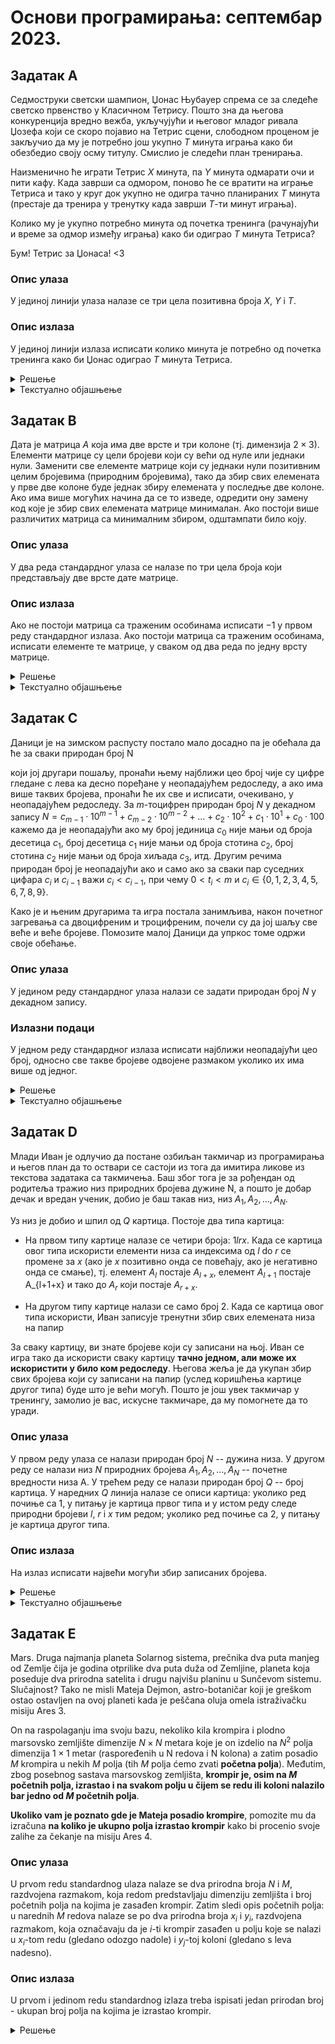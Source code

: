 # Основи програмирања: септембар 2023.

## Задатак A

Седмоструки светски шампион, Џонас Њубауер спрема се за следеће светско првенство у Класичном Тетрису. Пошто зна да његова конкуренција вредно вежба, укључујући и његовог младог ривала Џозефа који се скоро појавио на Тетрис сцени, слободном проценом је закључио да му је потребно још укупно $T$ минута играња како би обезбедио своју осму титулу. Смислио је следећи план тренирања.

Наизменично ће играти Тетрис $X$ минута, па $Y$ минута одмарати очи и пити кафу. Када заврши са одмором, поново ће се вратити на играње Тетриса и тако у круг док укупно не одигра тачно планираних $T$ минута (престаје да тренира у тренутку када заврши $T$-ти минут играња).

Колико му је укупно потребно минута од почетка тренинга (рачунајући и време за одмор између играња) како би одиграо $T$ минута Тетриса?

Бум! Тетрис за Џонаса! <3

### Опис улаза

У јединој линији улаза налазе се три цела позитивна броја $X$, $Y$ i $T$.

### Опис излаза

У јединој линији излаза исписати колико минута је потребно од почетка тренинга како би Џонас одиграо $T$ минута Тетриса.

<details markdown='block'>
<summary>Решење </summary>

```python
x, y, t = map(int, input().split())
print(t+(t-1)//x*y)
```
</details>

<details>
<summary>Текстуално објашњење </summary>

### Решење за $T \leq 2\cdot X$ и $1 \leq X, T \leq 10^9$:
Постоје само две могуће ситуације: ако важи $T \leq X$, онда ће Џонас неће морати да паузира и решење је $T$. Ако $X< T \leq 2\cdot X$, Џонас ће морати да направи једну паузу, па је решење у том случају $T+Y$.

### Решење за $1 \leq X, T \leq 1000$:
Можемо симулирати Џонасово играње, или минут по минут или у блоковима од $X+Y$ минута. Ово решење је преспоро да би радило за $100$ поена.

### Главно решење:
Приметимо да ће за сваких одиграних пуних $X$ минута, Џонас паузирати $Y$ минута. Таквих блокова ће бити $\lfloor \frac{T}{X} \rfloor$, где је $\lfloor x \rfloor$ цео део од $x$. Онда ће решење бити $\lfloor \frac{T}{X} \rfloor \cdot (X+Y) + T\%X$, где је $T\%X$ остатак при дељењу $T$ са $X$ (односно оно што му остане да одигра након последње паузе). Једини изузетак овој формули јесте ситуација када $X$ дели $Т$. Тада нећемо имати паузу у последњем блоку, па је потребно да од претходне формуле одузмемо $Y$.

</details>

## Задатак B

Дата је матрица $А$ која има две врсте и три колоне (тј. димензија $2 \times 3$). Елементи матрице су цели бројеви који су већи од нуле или једнаки нули. Заменити све елементе матрице који су једнаки нули позитивним целим бројевима (природним бројевима), тако да збир свих елемената у прве две колоне буде једнак збиру елемената у последње две колоне. Ако има више могућих начина да се то изведе, одредити ону замену код које је збир свих елемената матрице минималан. Ако постоји више различитих матрица са минималним збиром, одштампати било коју.

### Oпис улаза

У два реда стандардног улаза се налазе по три цела броја који представљају две врсте дате матрице.

### Опис излаза

Ако не постоји матрица са траженим особинама исписати $−1$ у првом реду стандардног излаза. Ако постоји матрица са траженим особинама, исписати елементе те матрице, у сваком од два реда по једну врсту матрице.


<details markdown='block'>
<summary>Решење </summary>

```python
def range(x, y):
    inf = 1e10
    return (x if x else 1) + (y if y else 1), \
           (x if x else inf) + (y if y else inf)

def substitute(x, y, sum):
    if x == 0 and y == 0:
        x = 1
        y = sum - 1
    elif x == 0:
        x = sum - y
    elif y == 0:
        y = sum - x
    return x, y

a, b, c = map(int, input().split())
d, e, f = map(int, input().split())

if b == 0: b = 1
if e == 0: e = 1

u = range(a, d)
v = range(c, f)
if u[1] < v[0] or v[1] < u[0]:
    print(-1)
else:
    z = max(u[0], v[0])
    a, d = substitute(a, d, z)
    c, f = substitute(c, f, z)

print(a, b, c)
print(d, e, f)

```
</details>

<details>
<summary>Текстуално објашњење </summary>

Приметимо да ако су збирови подматрице коју чине прве две колоне и подматрице коју чине последње две колоне једнаки, онда су једнаки збир елемената у првој колони и збир елемената у трећој колони. Према томе, провераваћемо да ли можемо да подесимо вредности нула-елемената тако да збир прве и збир треће колоне буду једнаки. Елементи који се налазе у другој (средњој) колони не утичу на збир и због тога је довољно оне који су једнаки нули поставити на један.

Нека је $nz$ укупан број нула у првој и трећој колони.

Ако је $nz=0$, онда у тим двема колонама нема нити један елемент који се може променити. Ако су збирови тих колона једнаки, онда проблем има решење и то је матрица у којој је само средња колона ажурирана тако што су елементи који су једнаки нули замењени јединицом.

Ако је $nz=1$, онда је само један елемент једнак нули и он може променити вредност. Његова вредност се одреди тако да збирови прве и треће колоне буду једнаки. Ако је та вредност већа од нуле, онда проблем има решење.

Ако је $nz=3$, онда је само један од 4 елемента у првој и трећој колони различит од нуле. Нека је $k$ редни број колоне у којој се налази тај не-нула елемент. Једно од решења се добија тако што се други елемент у колони  $k$ изједначи са један, а елементи у колони $4-k$ (колоне нумерисане бројевима 1, 2 и 3) изједначе са одговарајућим елементима (иста врста) у колони  $k$.

Ако је $nz=4$, онда су сва четири елемента једнаки нули и треба их променити у један.

Ако је $nz=2$, имамо два подслучаја:

Не-нула елементи су у истој колони (нека је то колона $k$). Тада елементе у колони $4-k$ трeба изједначити са одговарајућим у колони $k$ (то је једно од могућих решења).

Не-нула елементи су у различитим колонама. Нека су вредности тих елемената $a$ и $b$ (обележени тако да је $a \leq b$). Једно од могућих решења се добија тако што се нула-елемент у колони у којој је $b$ изједначи са $1$, а нула-елемент у колони у којој је $a$ изједначи са $b-a+1$. Лако се проверава да ово решење задовољава све услове задатка. 

</details>

## Задатак C

Даници је на зимском распусту постало мало досадно па је обећала да ће за сваки природан број N

који јој другари пошаљу, пронаћи њему најближи цео број чије су цифре гледане с лева ка десно поређане у неопадајућем редоследу, а ако има више таквих бројева, пронаћи ће их све и исписати, очекивано, у неопадајућем редоследу. За $m$-тоцифрен природан број $N$ у декадном запису $N=c_{m−1} \cdot 10^{m−1}+c_{m−2} \cdot 10^{m−2}+\ldots+c_2 \cdot 10^2+c_1 \cdot 10^1+c_0 \cdot 100$ кажемо да је неопадајући ако му број јединица $c_0$ није мањи од броја десетица $c_1$, број десетица $c_1$ није мањи од броја стотина $c_2$, број стотина $c_2$ није мањи од броја хиљада $c_3$, итд. Другим речима природан број је неопадајући ако и само ако за сваки пар суседних цифара $c_i$ и $c_{i−1}$ важи $c_i \lt c_{i−1}$, при чему $0 \lt t_i \lt m$ и $c_i \in \{0,1,2,3,4,5,6,7,8,9\}$.

Како је и њеним другарима та игра постала занимљива, након почетног загревања са двоцифреним и троцифреним, почели су да јој шаљу све веће и веће бројеве. Помозите малој Даници да упркос томе одржи своје обећање.

### Опис улаза

У једином реду стандардног улаза налази се задати природан број $N$ у декадном запису.

### Излазни подаци

У једном реду стандардног излаза исписати најближи неопадајући цео број, односно све такве бројеве одвојене размаком уколико их има више од једног.

<details markdown='block'>
<summary>Решење </summary>

```python

def nnm(n):
    """враћа најближи неопадајући број који је мањи или једнак n"""
    c = list(str(n))
    i = 1
    while i < len(c) and c[i] >= c[i-1]:
        i += 1
    while 0 < i < len(c) and c[i] < c[i-1]:
        c[i-1] = str(int(c[i-1]) - 1)
        i -= 1
    c[i+1:] = '9' * (len(c) - i-1)
    return int("".join(c))

def nnv(n):
    """враћа најближи неопадајући број који је већи или једнак n"""
    c = list(str(n))
    i = 1
    while i < len(c) and c[i] >= c[i-1]:
        i += 1
    c[i:] = c[i-1] * (len(c) - i)
    return int("".join(c))

def nn(n):
    """враћа поворку неопадајућих бројева најближих броју n"""
    m = nnm(n)
    v = nnv(n)
    rm = n - m
    rv = v - n
    if rm < rv:
        return (m,)
    if rv < rm:
        return (v,)
    if rm == rv == 0:
        return (n,)
    else:
        return (m, v)

print(*nn(int(input('Unesite proizvoljan prirodan broj: '))))

```
</details>

<details>
<summary>Текстуално објашњење </summary>

Потребно је приметити да провера да ли је одређени број неопадајући не зависи линеарно од вредности тог броја, већ од броја његових цифара који је за природне бројеве у декадном запису пропорционалан $\log_{10}N$.

Идејно најједноставније решење највероватније је да се крене од задатог броја $N$ и редом проверава да ли је неопадајући или не, тако што ће се најпре испитати сам задати број $N$, затим $N\pm1$, па $N\pm2$ и тако даље.

Међутим, свакако елегантније решење је да се за унети број $N$ на ефикасан начин пронађе најближи неопадајући број већи и најближи неопадајући број мањи од задатог броја, а потом врати онај који се налази на мањој разлици од $N$, односно да се испишу оба, уколико се испостави да су подједнако удаљена.

Да би се одредио најближи неопадајући број већи од задатог броја, најпре у низу цифара унетог броја почевши од цифре највећег значаја треба пронаћи прво место где низ постаје опадајући, односно две суседне цифре за које важи $c_{i} > c_{i-1}$, а затим све цифре у опсегу од $c_{0}$ до $c_{i-1}$ променити у $c_{i}$. Тако ће на пример број $N=12321$ бити преправљен у $12333$, а самим тим и одређен најближи неопадајући број већи од задатог броја.

Слично томе, како би се одредио најближи неопадајући број мањи од задатог броја, прво се на исти начин пронађе монотоно неопадајући префикс броја $N$, потом $c_{i}$ умањи за један, а цифре у опсегу од $c_{0}$ до $c_{i-1}$ промене у $9$. За горњи пример $N=12321$ то значи да ће најближи неопадајући број мањи од задатог броја бити $12299$. Треба обратити пажњу да декрементирање последње цифре префикса може проузроковати промену његове монотоности, као на пример код $N=12345554321$, па најближи неопадајући број неће бити $12345549999$, ни $12345499999$, већ $12344999999$. Узимајући и тај случај у обзир долази се до најближег неопадајућег броја који је мањи од задатог.

Уз напомену да је временска сложеност проналаска најближег неопадајућег броја линеарна по дужини низа цифара, односно логаритамска по вредности задатог броја $N$, преостаје само да се провери који је од два неопадајућа броја ближи, и да се исти испише, чиме је задатак урађен у $\mathcal{O}(\log{N})$ временској сложености.

</details>

## Задатак D

Млади Иван је одлучио да постане озбиљан такмичар из програмирања и његов план да то оствари се састоји из тога да имитира ликове из текстова задатака са такмичења. Баш због тога је за рођендан од родитеља тражио низ природних бројева дужине N, а пошто је добар дечак и вредан ученик, добио је баш такав низ, низ $A_1,A_2,...,A_N$.

Уз низ је добио и шпил од $Q$ картица. Постоје два типа картица:

* На првом типу картице налазе се четири броја: $1 l r x$. Када се картица овог типа искористи елементи низа са индексима од $l$ do $r$ се промене за $x$ (ако је $x$ позитивно онда се повећају, ако је негативно онда се смање), тј. елемент $A_l$ постаје $A_{l+x}$, елемент $А_{l+1}$ постаје A_{l+1+x} и тако до $A_r$ који постаје $A_{r+x}$.

* На другом типу картице налази се само број $2$. Када се картица овог типа искористи, Иван записује тренутни збир свих елемената низа на папир


За сваку картицу, ви знате бројеве који су записани на њој. Иван се игра тако да искористи сваку картицу **тачно једном, али може их искористити у било ком редоследу**. Његова жеља је да укупан збир свих бројева који су записани на папир (услед коришћења картице другог типа) буде што је већи могућ. Пошто је још увек такмичар у тренингу, замолио је вас, искусне такмичаре, да му помогнете да то уради.

### Опис улаза

У првом реду улаза се налази природан број $N$ -- дужина низа.
У другом реду се налази низ $N$ природних бројева $A_1,A_2,...,A_N$ -- почетне вредности низа A.
У трећем реду се налази природан број $Q$ -- број картица.
У наредних $Q$ линија налазе се описи картица: уколико ред почиње са $1$, у питању је картица првог типа и у истом реду следе природни бројеви $l$, $r$ i $x$ тим редом; уколико ред почиње са $2$, у питању је картица другог типа. 

### Опис излаза
На излаз исписати највећи могући збир записаних бројева.

<details markdown='block'>
<summary>Решење </summary>

```python

N = int(input())
S = sum(map(int, input().split()))
cntQ2 = 0
for _ in range(int(input())):
    Q = tuple(map(int, input().split()))
    if Q[0] == 1 and Q[3] > 0:
        S += Q[3]*(Q[2]-Q[1]+1)
    elif Q[0] == 2:
        cntQ2 += 1

print(S*cntQ2)

```
</details>


<details markdown='block'>
<summary>Текстуално објашњење </summary>

Да би збир одговора на упите био што већи, потребно је да сума елемената низа буде што већа. Сума елемената је највећа онда када елементи низа имају највећу могућу вредност. Највећа могућа вредност се добија након што се примене сви упити типа $1$ у којима се елементи низа увећавају за неку позитивну вредност.
Због тога је потребно прво извршити упите типа $1$ код којих се вредност елемената увећавају за позитиввну вредност, а затим све упите типа $2$ и на крају упите типа $1$ код којих се вредности елемената увећавају за негативну вредност.

Ако је сума елемената низа износила $S$, онда након примене упита $1\  l\  r\  x$ сума елемената низа износи 
$S_n = S + (r - l + 1) \cdot x$.

Према томе, потребно је одредити суму свих елемената након примене свих упита типа $1$ код којих се неки елементи увећавају за неку позитивну вредност (нека та сума износи $S_m$) и број упита типа $2$ (нека је то $n_2$).
Тада ће сума одговора на упите изноосити $n_2 \cdot S_m$.

Лако се показује да је сложеност алгоритма $\Theta(n+m)$, где је $n$ број елемената у низу, $m$ укупан број упита.

</details>

## Задатак E

Mars. Druga najmanja planeta Solarnog sistema, prečnika dva puta manjeg od Zemlje čija je godina otprilike dva puta duža od Zemljine, planeta koja poseduje dva prirodna satelita i drugu najvišu planinu u Sunčevom sistemu. Slučajnost? Tako ne misli Mateja Dejmon, astro-botaničar koji je greškom ostao ostavljen na ovoj planeti kada je peščana oluja omela istraživačku misiju Ares 3.

On na raspolaganju ima svoju bazu, nekoliko kila krompira i plodno marsovsko zemljište dimenzije $N \times N$
metara koje je on izdelio na $N^2$ polja dimenzija $1 \times 1$ metar (raspoređenih u N redova i N kolona) a zatim posadio $M$ krompira u nekih $M$ polja (tih $M$ polja ćemo zvati **početna polja**). Međutim, zbog posebnog sastava marsovskog zemljišta, **krompir je, osim na $M$ početnih polja, izrastao i na svakom polju u čijem se redu ili koloni nalazilo bar jedno od $M$ početnih polja**.

**Ukoliko vam je poznato gde je Mateja posadio krompire**, pomozite mu da izračuna **na koliko je ukupno polja izrastao krompir** kako bi procenio svoje zalihe za čekanje na misiju Ares 4.

### Опис улаза

U prvom redu standardnog ulaza nalaze se dva prirodna broja $N$ i $M$, razdvojena razmakom, koja redom predstavljaju dimenziju zemljišta i broj početnih polja na kojima je zasađen krompir. Zatim sledi opis početnih polja: u narednih $M$ redova nalaze se po dva prirodna broja $x_i$ i $y_i$, razdvojena razmakom, koja označavaju da je $i$-ti krompir zasađen u polju koje se nalazi u $x_i$-tom redu (gledano odozgo nadole) i $y_j$-toj koloni (gledano s leva nadesno).

### Опис излаза

U prvom i jedinom redu standardnog izlaza treba ispisati jedan prirodan broj - ukupan broj polja na kojima je izrastao krompir.

<details markdown='block'>
<summary>Решење </summary>

```python
n, m = map(int, input().split())

rows = set()
cols = set()
for _ in range(m):
    x, y = input().split()
    rows.add(x)
    cols.add(y)

a, b = len(rows), len(cols)
print((a + b)*n - a*b)
```
</details>

